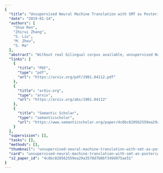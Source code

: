 ```yaml
---
{
  "title": "Unsupervised Neural Machine Translation with SMT as Posterior Regularization",
  "date": "2019-01-14",
  "authors": [
    "Shuo Ren",
    "Zhirui Zhang",
    "S. Liu",
    "M. Zhou",
    "S. Ma"
  ],
  "abstract": "Without real bilingual corpus available, unsupervised Neural Machine Translation (NMT) typically requires pseudo parallel data generated with the back-translation method for the model training. However, due to weak supervision, the pseudo data inevitably contain noises and errors that will be accumulated and reinforced in the subsequent training process, leading to bad translation performance. To address this issue, we introduce phrase based Statistic Machine Translation (SMT) models which are robust to noisy data, as posterior regularizations to guide the training of unsupervised NMT models in the iterative back-translation process. Our method starts from SMT models built with pre-trained language models and word-level translation tables inferred from cross-lingual embeddings. Then SMT and NMT models are optimized jointly and boost each other incrementally in a unified EM framework. In this way, (1) the negative effect caused by errors in the iterative back-translation process can be alleviated timely by SMT filtering noises from its phrase tables; meanwhile, (2) NMT can compensate for the deficiency of fluency inherent in SMT. Experiments conducted on en-fr and en-de translation tasks show that our method outperforms the strong baseline and achieves new state-of-the-art unsupervised machine translation performance.",
  "links": [
    {
      "title": "PDF",
      "type": "pdf",
      "url": "https://arxiv.org/pdf/1901.04112.pdf"
    },
    {
      "title": "arXiv.org",
      "type": "arxiv",
      "url": "https://arxiv.org/abs/1901.04112"
    },
    {
      "title": "Semantic Scholar",
      "type": "semanticscholar",
      "url": "https://www.semanticscholar.org/paper/4c8bc820562559ea29a3570d7b0bf349d975ae51"
    }
  ],
  "supervision": [],
  "tasks": [],
  "methods": [],
  "thumbnail": "unsupervised-neural-machine-translation-with-smt-as-posterior-regularization-thumb.jpg",
  "card": "unsupervised-neural-machine-translation-with-smt-as-posterior-regularization-card.jpg",
  "s2_paper_id": "4c8bc820562559ea29a3570d7b0bf349d975ae51"
}
---
```


